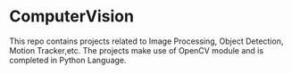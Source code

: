 # ComputerVision
This repo contains projects related to Image Processing, Object Detection, Motion Tracker,etc. The projects make use of OpenCV module and is completed in Python Language.
